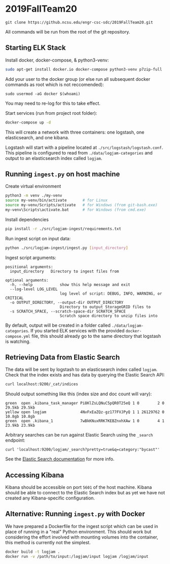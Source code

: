 # 2019FallTeam20

```
git clone https://github.ncsu.edu/engr-csc-sdc/2019FallTeam20.git
```

All commands will be run from the root of the git repository.

## Starting ELK Stack

Install docker, docker-compose, & python3-venv:
```bash
sudo apt-get install docker.io docker-compose python3-venv p7zip-full
```

Add your user to the docker group (or else run all subsequent docker commands as root which is not reccomended):
```
sudo usermod -aG docker $(whoami)
```
You may need to re-log for this to take effect.

Start services (run from project root folder):
```bash
docker-compose up -d
```
This will create a network with three containers: one logstash, one elasticsearch, and one kibana.

Logstash will start with a pipeline located at `./src/logstash/logstash.conf`. This pipeline is configured to read from `./data/logjam-categories` and output to an elasticsearch index called `logjam`.

## Running `ingest.py` on host machine

Create virtual environment
```bash
python3 -m venv ./my-venv
source my-venv/bin/activate       # for Linux
source my-venv/Scripts/activate   # for Windows (from git-bash.exe)
my-venv\Scripts\activate.bat      # for Windows (from cmd.exe)
```

Install dependencies
```bash
pip install -r ./src/logjam-ingest/requirements.txt
```

Run ingest script on input data:
```bash
python ./src/logjam-ingest/ingest.py [input_directory]
```

Ingest script arguments:
```
positional arguments:
  input_directory   Directory to ingest files from

optional arguments:
  -h, --help            show this help message and exit
  --log-level LOG_LEVEL
                        log level of script: DEBUG, INFO, WARNING, or CRITICAL
  -o OUTPUT_DIRECTORY, --output-dir OUTPUT_DIRECTORY
                        Directory to output StorageGRID files to
  -s SCRATCH_SPACE, --scratch-space-dir SCRATCH_SPACE
                        Scratch space directory to unzip files into
```

By default, output will be created in a folder called `./data/logjam-categories`. If you started ELK services with the provided `docker-compose.yml` file, this should already go to the same directory that logstash is watching.

## Retrieving Data from Elastic Search
The data will be sent by logstash to an elasticsearch index called `logjam`. Check that the index exists and has data by querying the Elastic Search API:
```bash
curl localhost:9200/_cat/indices
```

Should output something like this (index size and doc count will vary):
```
green  open .kibana_task_manager Pi8KlZsLQNuC5pQR0T25eQ 1 0        2 0 29.5kb 29.5kb
yellow open logjam               4NvFxEaZQz-gz177FVJPyQ 1 1 26129762 0 10.8gb 10.8gb
green  open .kibana_1            7wBkKNuxRRK7KEBZnxhXAw 1 0        4 1 23.9kb 23.9kb
```

Arbitrary searches can be run against Elastic Search using the `_search` endpoint:
```
curl 'localhost:9200/logjam/_search?pretty=true&q=category:"bycast"'
```
See the [Elastic Search documentation](https://www.elastic.co/guide/en/elasticsearch/reference/current/docs.html) for more info.

## Accessing Kibana

Kibana should be accessible on port `5601` of the host machine. Kibana should be able to connect to the Elastic Search index but as yet we have not created any Kibana-specific configuration.

## Alternative: Running `ingest.py` with Docker
We have prepared a Dockerfile for the ingest script which can be used in place of running in a "real" Python environment. This should work but considering the effort involved with mounting volumes into the container, this method is currently not the simplest.

```bash
docker build -t logjam .
docker run -v /path/to/input:/logjam/input logjam /logjam/input
```
